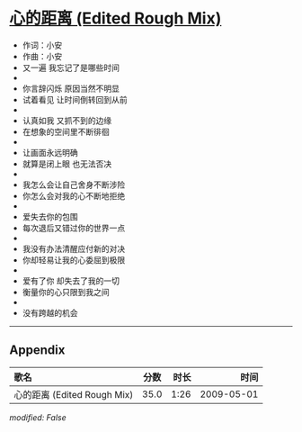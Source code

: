 # [心的距离 (Edited Rough Mix)](https://music.163.com/song?id=473058079)

* 作词：小安
* 作曲：小安
* 又一遍 我忘记了是哪些时间
* 
* 你言辞闪烁 原因当然不明显
* 试着看见 让时间倒转回到从前
* 
* 认真如我 又抓不到的边缘
* 在想象的空间里不断徘徊
* 
* 让画面永远明确
* 就算是闭上眼 也无法否决
* 
* 我怎么会让自己舍身不断涉险
* 你怎么会对我的心不断地拒绝
* 
* 爱失去你的包围
* 每次退后又错过你的世界一点
* 
* 我没有办法清醒应付新的对决
* 你却轻易让我的心委屈到极限
* 
* 爱有了你 却失去了我的一切
* 衡量你的心只限到我之间
* 
* 没有跨越的机会


---

## Appendix

|歌名|分数|时长|时间|
|:---|:---:|---:|---:|
|心的距离 (Edited Rough Mix)|35.0|1:26|2009-05-01

*modified: False*
